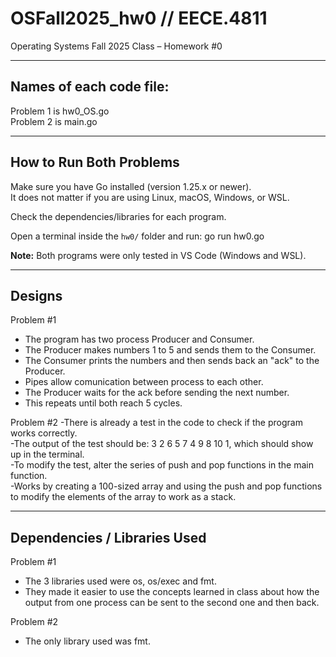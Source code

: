 # OSFall2025_hw0 // EECE.4811
Operating Systems Fall 2025 Class – Homework #0

---

## Names of each code file:
Problem 1 is hw0_OS.go  
Problem 2 is main.go

---

## How to Run Both Problems
Make sure you have Go installed (version 1.25.x or newer).  
It does not matter if you are using Linux, macOS, Windows, or WSL.  

Check the dependencies/libraries for each program.  

Open a terminal inside the `hw0/` folder and run:
go run hw0.go

**Note:** Both programs were only tested in VS Code (Windows and WSL).  

---

## Designs
Problem #1
- The program has two process Producer and Consumer.
- The Producer makes numbers 1 to 5 and sends them to the Consumer.
- The Consumer prints the numbers and then sends back an "ack" to the Producer.
- Pipes allow comunication between process to each other.
- The Producer waits for the ack before sending the next number.
- This repeats until both reach 5 cycles.

Problem #2
-There is already a test in the code to check if the program works correctly.   
-The output of the test should be: 3 2 6 5 7 4 9 8 10 1, which should show up in the terminal.    
-To modify the test, alter the series of push and pop functions in the main function.   
-Works by creating a 100-sized array and using the push and pop functions to modify the elements of the array to work as a stack.

---

## Dependencies / Libraries Used
Problem #1
- The 3 libraries used were os, os/exec and fmt.
- They made it easier to use the concepts learned in class about how the output from one process can be sent to the second one and then back.

Problem #2
- The only library used was fmt.
